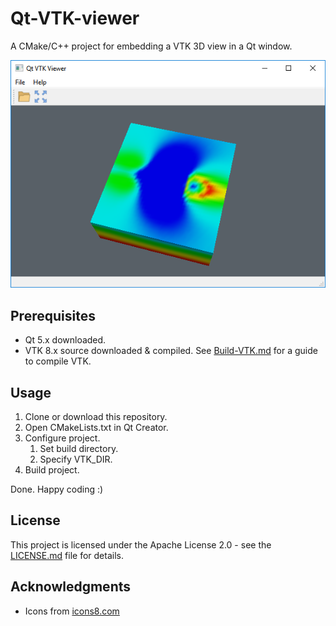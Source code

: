 # Qt-VTK-viewer
A CMake/C++ project for embedding a VTK 3D view in a Qt window.

![Qt VTK Viewer on Windows](doc/screenshot.png)

## Prerequisites
- Qt 5.x downloaded.
- VTK 8.x source downloaded & compiled. See [Build-VTK.md](doc/Build-VTK.md) for a guide to compile VTK.

## Usage
1. Clone or download this repository.
2. Open CMakeLists.txt in Qt Creator.
3. Configure project.
	1. Set build directory.
	2. Specify VTK_DIR.
4. Build project.

Done. Happy coding :)

## License
This project is licensed under the Apache License 2.0 - see the [LICENSE.md](LICENSE.md) file for details.

## Acknowledgments
- Icons from [icons8.com](https://icons8.com/)
